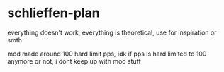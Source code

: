 # schlieffen-plan
everything doesn't work, everything is theoretical, use for inspiration or smth


mod made around 100 hard limit pps, idk if pps is hard limited to 100 anymore or not, i dont keep up with moo stuff